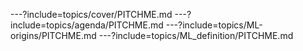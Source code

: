 ---?include=topics/cover/PITCHME.md
---?include=topics/agenda/PITCHME.md
---?include=topics/ML-origins/PITCHME.md
---?include=topics/ML_definition/PITCHME.md
